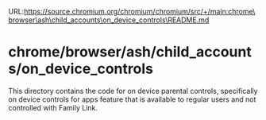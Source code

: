 URL:https://source.chromium.org/chromium/chromium/src/+/main:chrome\browser\ash\child_accounts\on_device_controls\README.md
# chrome/browser/ash/child_accounts/on_device_controls

This directory contains the code for on device parental controls, specifically
on device controls for apps feature that is available to regular users and not
controlled with Family Link.
